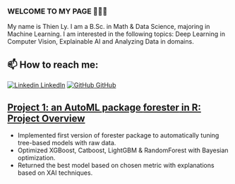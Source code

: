 ### WELCOME TO MY PAGE 👋👋👋
My name is Thien Ly. I am a B.Sc. in Math & Data Science, majoring in Machine Learning. I am interested in the following topics: Deep Learning in Computer Vision, Explainable AI and Analyzing Data in domains. <br>
## 📫 How to reach me: 
[![Linkedin](https://i.stack.imgur.com/gVE0j.png) LinkedIn](https://www.linkedin.com/in/hthienly/) [![GitHub](https://i.stack.imgur.com/tskMh.png) GitHub](https://github.com/lhthien09) <br>

## [Project 1: an AutoML package **forester** in R: Project Overview](https://github.com/ModelOriented/forester)
* Implemented first version of forester package to automatically tuning tree-based models with raw data.
* Optimized XGBoost, Catboost, LightGBM & RandomForest with Bayesian optimization.
* Returned the best model based on chosen metric with explanations based on XAI techniques.

